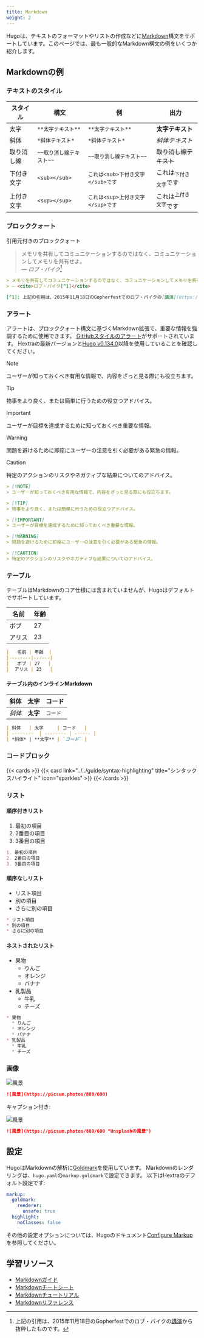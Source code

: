 ```yaml
---
title: Markdown
weight: 2
---
```


Hugoは、テキストのフォーマットやリストの作成などに[Markdown](https://ja.wikipedia.org/wiki/Markdown)構文をサポートしています。このページでは、最も一般的なMarkdown構文の例をいくつか紹介します。

<!--more-->

## Markdownの例

### テキストのスタイル

| スタイル   | 構文     | 例   | 出力   |
| --------  | -------- | ------ | ------ |
| 太字 | `**太字テキスト**` | `**太字テキスト**` | **太字テキスト** |
| 斜体 | `*斜体テキスト*` | `*斜体テキスト*` | *斜体テキスト* |
| 取り消し線 | `~~取り消し線テキスト~~` | `~~取り消し線テキスト~~` | ~~取り消し線テキスト~~ |
| 下付き文字 | `<sub></sub>` | `これは<sub>下付き文字</sub>です` | これは<sub>下付き文字</sub>です |
| 上付き文字 | `<sup></sup>` | `これは<sup>上付き文字</sup>です` | これは<sup>上付き文字</sup>です |

### ブロッククォート

引用元付きのブロッククォート

> メモリを共有してコミュニケーションするのではなく、コミュニケーションしてメモリを共有せよ。<br>
> — <cite>ロブ・パイク[^1]</cite>

[^1]: 上記の引用は、2015年11月18日のGopherfestでのロブ・パイクの[講演](https://www.youtube.com/watch?v=PAAkCSZUG1c)から抜粋したものです。

```markdown {filename=Markdown}
> メモリを共有してコミュニケーションするのではなく、コミュニケーションしてメモリを共有せよ。<br>
> — <cite>ロブ・パイク[^1]</cite>

[^1]: 上記の引用は、2015年11月18日のGopherfestでのロブ・パイクの[講演](https://www.youtube.com/watch?v=PAAkCSZUG1c)から抜粋したものです。
```

### アラート



アラートは、ブロッククォート構文に基づくMarkdown拡張で、重要な情報を強調するために使用できます。
[GitHubスタイルのアラート](https://docs.github.com/ja/get-started/writing-on-github/getting-started-with-writing-and-formatting-on-github/basic-writing-and-formatting-syntax#alerts)がサポートされています。
Hextraの最新バージョンと[Hugo v0.134.0](https://github.com/gohugoio/hugo/releases/tag/v0.134.0)以降を使用していることを確認してください。

> [!NOTE]
> ユーザーが知っておくべき有用な情報で、内容をざっと見る際にも役立ちます。

> [!TIP]
> 物事をより良く、または簡単に行うための役立つアドバイス。

> [!IMPORTANT]
> ユーザーが目標を達成するために知っておくべき重要な情報。

> [!WARNING]
> 問題を避けるために即座にユーザーの注意を引く必要がある緊急の情報。

> [!CAUTION]
> 特定のアクションのリスクやネガティブな結果についてのアドバイス。

```markdown {filename=Markdown}
> [!NOTE]
> ユーザーが知っておくべき有用な情報で、内容をざっと見る際にも役立ちます。

> [!TIP]
> 物事をより良く、または簡単に行うための役立つアドバイス。

> [!IMPORTANT]
> ユーザーが目標を達成するために知っておくべき重要な情報。

> [!WARNING]
> 問題を避けるために即座にユーザーの注意を引く必要がある緊急の情報。

> [!CAUTION]
> 特定のアクションのリスクやネガティブな結果についてのアドバイス。
```

### テーブル

テーブルはMarkdownのコア仕様には含まれていませんが、Hugoはデフォルトでサポートしています。

|   名前 | 年齢  |
|--------|------|
|   ボブ | 27   |
|  アリス | 23   |

```markdown {filename=Markdown}
|   名前 | 年齢  |
|--------|------|
|   ボブ | 27   |
|  アリス | 23   |
```

#### テーブル内のインラインMarkdown

| 斜体   | 太字     | コード   |
| --------  | -------- | ------ |
| *斜体* | **太字** | `コード` |

```markdown {filename=Markdown}
| 斜体   | 太字     | コード   |
| --------  | -------- | ------ |
| *斜体* | **太字** | `コード` |
```

### コードブロック

{{< cards >}}
  {{< card link="../../guide/syntax-highlighting" title="シンタックスハイライト" icon="sparkles" >}}
{{< /cards >}}

### リスト

#### 順序付きリスト

1. 最初の項目
2. 2番目の項目
3. 3番目の項目

```markdown {filename=Markdown}
1. 最初の項目
2. 2番目の項目
3. 3番目の項目
```

#### 順序なしリスト

* リスト項目
* 別の項目
* さらに別の項目

```markdown {filename=Markdown}
* リスト項目
* 別の項目
* さらに別の項目
```

#### ネストされたリスト

* 果物
  * りんご
  * オレンジ
  * バナナ
* 乳製品
  * 牛乳
  * チーズ

```markdown {filename=Markdown}
* 果物
  * りんご
  * オレンジ
  * バナナ
* 乳製品
  * 牛乳
  * チーズ
```

### 画像

![風景](https://picsum.photos/800/600)

```markdown {filename=Markdown}
![風景](https://picsum.photos/800/600)
```

キャプション付き:

![風景](https://picsum.photos/800/600 "Unsplashの風景")

```markdown {filename=Markdown}
![風景](https://picsum.photos/800/600 "Unsplashの風景")
```

## 設定

HugoはMarkdownの解析に[Goldmark](https://github.com/yuin/goldmark)を使用しています。
Markdownのレンダリングは、`hugo.yaml`の`markup.goldmark`で設定できます。
以下はHextraのデフォルト設定です:

```yaml {filename="hugo.yaml"}
markup:
  goldmark:
    renderer:
      unsafe: true
  highlight:
    noClasses: false
```

その他の設定オプションについては、Hugoのドキュメント[Configure Markup](https://gohugo.io/getting-started/configuration-markup/)を参照してください。

## 学習リソース

* [Markdownガイド](https://www.markdownguide.org/)
* [Markdownチートシート](https://github.com/adam-p/markdown-here/wiki/Markdown-Cheatsheet)
* [Markdownチュートリアル](https://www.markdowntutorial.com/)
* [Markdownリファレンス](https://commonmark.org/help/)
